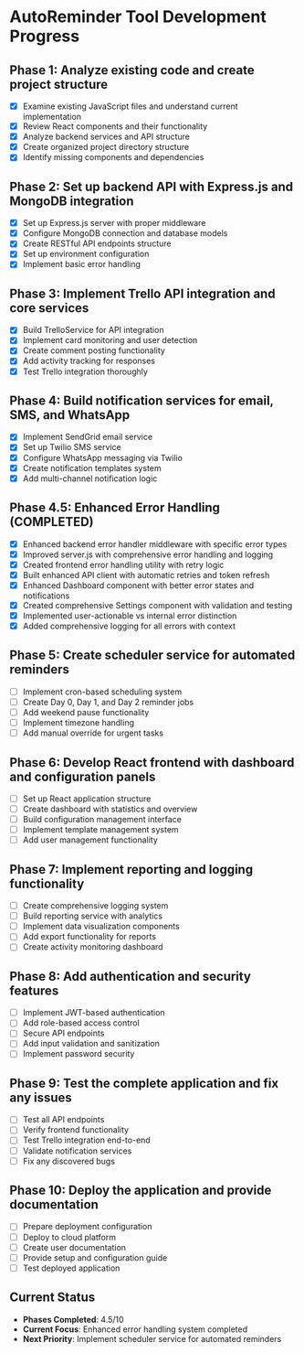 # AutoReminder Tool Development Progress

## Phase 1: Analyze existing code and create project structure
- [x] Examine existing JavaScript files and understand current implementation
- [x] Review React components and their functionality
- [x] Analyze backend services and API structure
- [x] Create organized project directory structure
- [x] Identify missing components and dependencies

## Phase 2: Set up backend API with Express.js and MongoDB integration
- [x] Set up Express.js server with proper middleware
- [x] Configure MongoDB connection and database models
- [x] Create RESTful API endpoints structure
- [x] Set up environment configuration
- [x] Implement basic error handling

## Phase 3: Implement Trello API integration and core services
- [x] Build TrelloService for API integration
- [x] Implement card monitoring and user detection
- [x] Create comment posting functionality
- [x] Add activity tracking for responses
- [x] Test Trello integration thoroughly

## Phase 4: Build notification services for email, SMS, and WhatsApp
- [x] Implement SendGrid email service
- [x] Set up Twilio SMS service
- [x] Configure WhatsApp messaging via Twilio
- [x] Create notification templates system
- [x] Add multi-channel notification logic

## Phase 4.5: Enhanced Error Handling (COMPLETED)
- [x] Enhanced backend error handler middleware with specific error types
- [x] Improved server.js with comprehensive error handling and logging
- [x] Created frontend error handling utility with retry logic
- [x] Built enhanced API client with automatic retries and token refresh
- [x] Enhanced Dashboard component with better error states and notifications
- [x] Created comprehensive Settings component with validation and testing
- [x] Implemented user-actionable vs internal error distinction
- [x] Added comprehensive logging for all errors with context

## Phase 5: Create scheduler service for automated reminders
- [ ] Implement cron-based scheduling system
- [ ] Create Day 0, Day 1, and Day 2 reminder jobs
- [ ] Add weekend pause functionality
- [ ] Implement timezone handling
- [ ] Add manual override for urgent tasks

## Phase 6: Develop React frontend with dashboard and configuration panels
- [ ] Set up React application structure
- [ ] Create dashboard with statistics and overview
- [ ] Build configuration management interface
- [ ] Implement template management system
- [ ] Add user management functionality

## Phase 7: Implement reporting and logging functionality
- [ ] Create comprehensive logging system
- [ ] Build reporting service with analytics
- [ ] Implement data visualization components
- [ ] Add export functionality for reports
- [ ] Create activity monitoring dashboard

## Phase 8: Add authentication and security features
- [ ] Implement JWT-based authentication
- [ ] Add role-based access control
- [ ] Secure API endpoints
- [ ] Add input validation and sanitization
- [ ] Implement password security

## Phase 9: Test the complete application and fix any issues
- [ ] Test all API endpoints
- [ ] Verify frontend functionality
- [ ] Test Trello integration end-to-end
- [ ] Validate notification services
- [ ] Fix any discovered bugs

## Phase 10: Deploy the application and provide documentation
- [ ] Prepare deployment configuration
- [ ] Deploy to cloud platform
- [ ] Create user documentation
- [ ] Provide setup and configuration guide
- [ ] Test deployed application

## Current Status
- **Phases Completed**: 4.5/10
- **Current Focus**: Enhanced error handling system completed
- **Next Priority**: Implement scheduler service for automated reminders

